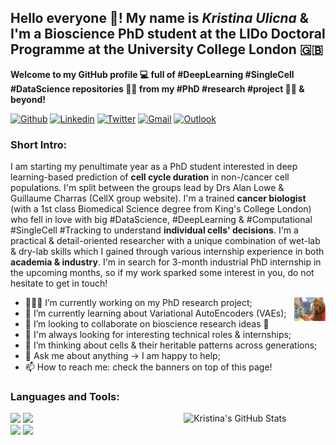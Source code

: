 <!-- Your title -->

## Hello everyone 👋! My name is _Kristina Ulicna_ & I'm a Bioscience PhD student at the LIDo Doctoral Programme at the University College London 🇬🇧

**Welcome to my GitHub profile 💻 full of #DeepLearning #SingleCell #DataScience repositories 👩‍💻 from my #PhD #research #project 👩‍🔬 & beyond!**

<!-- Your badges
You can use the website to generate badges: https://shields.io/
-->

[![Github](https://img.shields.io/badge/-Github-000?style=flat&logo=Github&logoColor=white)](https://github.com/KristinaUlicna)
[![Linkedin](https://img.shields.io/badge/-LinkedIn-blue?style=flat&logo=Linkedin&logoColor=white)](https://www.linkedin.com/in/kristinaulicna/)
[![Twitter](https://img.shields.io/twitter/url?style=social&url=https%3A%2F%2Ftwitter.com%2FMartinFerianc)](https://twitter.com/KristinaUlicna)
[![Gmail](https://img.shields.io/badge/-Gmail-Red?style=flat-square&logo=Gmail&logoColor=white&link=mailto:kristina.smith.ulicna@gmail.com)](mailto:kristina.smith.ulicna@gmail.com)
[![Outlook](https://img.shields.io/badge/-Outlook-0078D4?style=flat&logo=Microsoft-Outlook&logoColor=white)](mailto:kristina.ulicna.18@ucl.ac.uk)

<!-- Talking about you -->
### Short Intro:

I am starting my penultimate year as a PhD student interested in deep learning-based prediction of **cell cycle duration** in non-/cancer cell populations. I'm split between the groups lead by Drs Alan Lowe & Guillaume Charras (CellX group website). I'm a trained **cancer biologist** (with a 1st class Biomedical Science degree from King's College London) who fell in love with big #DataScience, #DeepLearning & #Computational #SingleCell #Tracking to understand **individual cells' decisions**. I'm a practical & detail-oriented researcher with a unique combination of wet-lab & dry-lab skills which I gained through various internship experience in both **academia & industry**. I'm in search for 3-month industrial PhD internship in the upcoming months, so if my work sparked some interest in you, do not hesitate to get in touch!

<!-- Any image aligned to the right. Beware the width -->
<img width="10%" align="right" alt="Github" src="https://github.com/KristinaUlicna/KristinaUlicna/blob/master/lab_pic.jpg" />

- 👨🏽‍💻 I’m currently working on my PhD research project;
- 🌱 I’m currently learning about Variational AutoEncoders (VAEs);
- 👯 I’m looking to collaborate on bioscience research ideas 🤝
- 💼 I'm always looking for interesting technical roles & internships;
- 🤔 I’m thinking about cells & their heritable patterns across generations;
- 💬 Ask me about anything -> I am happy to help;
- 📫 How to reach me: check the banners on top of this page!

### Languages and Tools:

<!-- Your github readme stats
You can use this api: https://github.com/martinferianc/github-readme-stats
-->
<p>
  <a href="https://github-readme-stats.vercel.app/api?username=kristinaulicna&show_icons=true">
    <img width="45%" align="right" alt="Kristina's GitHub Stats" src="https://github-readme-stats.vercel.app/api?username=kristinaulicna&show_icons=true&hide_border=true" />
  </a>

  <!-- Your languages and tools. Be careful with the alignment.
  You can use this sites to get logos: https://www.vectorlogo.zone or https://simpleicons.org/
  -->
  <code><img width="10%" src="https://www.vectorlogo.zone/logos/python/python-ar21.svg"></code>
  <code><img width="10%" src="https://www.vectorlogo.zone/logos/jupyter/jupyter-ar21.svg"></code>
  <br />
  <code><img width="10%" src="https://www.vectorlogo.zone/logos/git-scm/git-scm-ar21.svg"></code>
  <code><img width="10%" src="https://www.vectorlogo.zone/logos/atom_io/atom_io-ar21.svg"></code>
</p>
